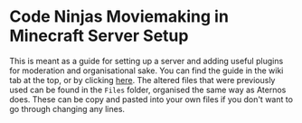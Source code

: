 # Code Ninjas Moviemaking in Minecraft Server Setup
This is meant as a guide for setting up a server and adding useful plugins for moderation and organisational sake. 
You can find the guide in the wiki tab at the top, or by clicking [here](https://github.com/ozhoum/mc-moviemaking/wiki).
The altered files that were previously used can be found in the `Files` folder, organised the same way as Aternos does. These can be copy and pasted into your own files if you don't want to go through changing any lines.
